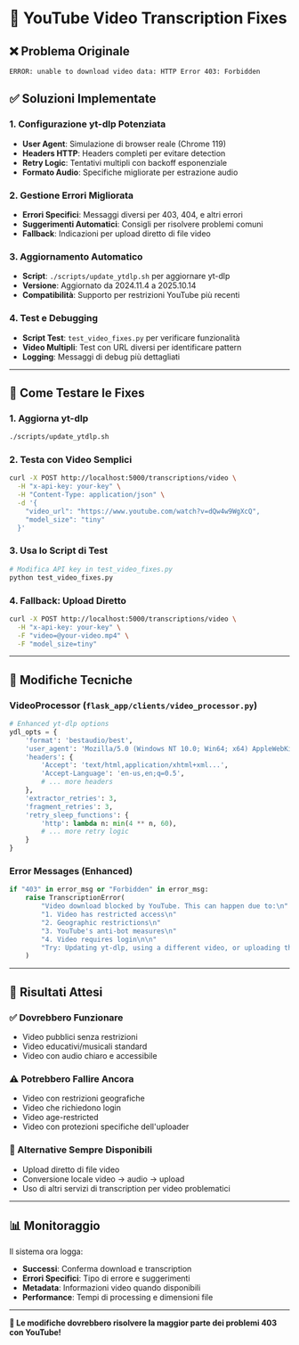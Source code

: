 # 🎯 YouTube Video Transcription Fixes

## ❌ **Problema Originale**
```
ERROR: unable to download video data: HTTP Error 403: Forbidden
```

## ✅ **Soluzioni Implementate**

### **1. Configurazione yt-dlp Potenziata**
- **User Agent**: Simulazione di browser reale (Chrome 119)
- **Headers HTTP**: Headers completi per evitare detection
- **Retry Logic**: Tentativi multipli con backoff esponenziale
- **Formato Audio**: Specifiche migliorate per estrazione audio

### **2. Gestione Errori Migliorata**
- **Errori Specifici**: Messaggi diversi per 403, 404, e altri errori
- **Suggerimenti Automatici**: Consigli per risolvere problemi comuni
- **Fallback**: Indicazioni per upload diretto di file video

### **3. Aggiornamento Automatico**
- **Script**: `./scripts/update_ytdlp.sh` per aggiornare yt-dlp
- **Versione**: Aggiornato da 2024.11.4 a 2025.10.14
- **Compatibilità**: Supporto per restrizioni YouTube più recenti

### **4. Test e Debugging**
- **Script Test**: `test_video_fixes.py` per verificare funzionalità
- **Video Multipli**: Test con URL diversi per identificare pattern
- **Logging**: Messaggi di debug più dettagliati

---

## 🚀 **Come Testare le Fixes**

### **1. Aggiorna yt-dlp**
```bash
./scripts/update_ytdlp.sh
```

### **2. Testa con Video Semplici**
```bash
curl -X POST http://localhost:5000/transcriptions/video \
  -H "x-api-key: your-key" \
  -H "Content-Type: application/json" \
  -d '{
    "video_url": "https://www.youtube.com/watch?v=dQw4w9WgXcQ",
    "model_size": "tiny"
  }'
```

### **3. Usa lo Script di Test**
```bash
# Modifica API key in test_video_fixes.py
python test_video_fixes.py
```

### **4. Fallback: Upload Diretto**
```bash
curl -X POST http://localhost:5000/transcriptions/video \
  -H "x-api-key: your-key" \
  -F "video=@your-video.mp4" \
  -F "model_size=tiny"
```

---

## 🔧 **Modifiche Tecniche**

### **VideoProcessor** (`flask_app/clients/video_processor.py`)
```python
# Enhanced yt-dlp options
ydl_opts = {
    'format': 'bestaudio/best',
    'user_agent': 'Mozilla/5.0 (Windows NT 10.0; Win64; x64) AppleWebKit/537.36...',
    'headers': {
        'Accept': 'text/html,application/xhtml+xml...',
        'Accept-Language': 'en-us,en;q=0.5',
        # ... more headers
    },
    'extractor_retries': 3,
    'fragment_retries': 3,
    'retry_sleep_functions': {
        'http': lambda n: min(4 ** n, 60),
        # ... more retry logic
    }
}
```

### **Error Messages** (Enhanced)
```python
if "403" in error_msg or "Forbidden" in error_msg:
    raise TranscriptionError(
        "Video download blocked by YouTube. This can happen due to:\n"
        "1. Video has restricted access\n"
        "2. Geographic restrictions\n" 
        "3. YouTube's anti-bot measures\n"
        "4. Video requires login\n\n"
        "Try: Updating yt-dlp, using a different video, or uploading the video file directly."
    )
```

---

## 🎯 **Risultati Attesi**

### **✅ Dovrebbero Funzionare**
- Video pubblici senza restrizioni
- Video educativi/musicali standard
- Video con audio chiaro e accessibile

### **⚠️ Potrebbero Fallire Ancora**
- Video con restrizioni geografiche
- Video che richiedono login
- Video age-restricted
- Video con protezioni specifiche dell'uploader

### **🔄 Alternative Sempre Disponibili**
- Upload diretto di file video
- Conversione locale video → audio → upload
- Uso di altri servizi di transcription per video problematici

---

## 📊 **Monitoraggio**

Il sistema ora logga:
- **Successi**: Conferma download e transcription
- **Errori Specifici**: Tipo di errore e suggerimenti
- **Metadata**: Informazioni video quando disponibili
- **Performance**: Tempi di processing e dimensioni file

---

**🎉 Le modifiche dovrebbero risolvere la maggior parte dei problemi 403 con YouTube!**